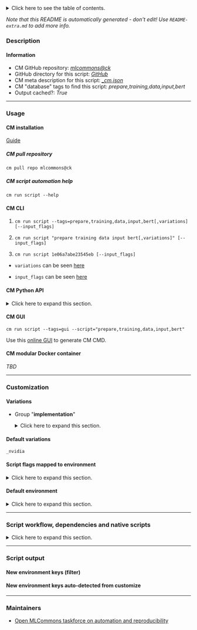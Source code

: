 <details>
<summary>Click here to see the table of contents.</summary>

* [Description](#description)
* [Information](#information)
* [Usage](#usage)
  * [ CM installation](#cm-installation)
  * [ CM script automation help](#cm-script-automation-help)
  * [ CM CLI](#cm-cli)
  * [ CM Python API](#cm-python-api)
  * [ CM GUI](#cm-gui)
  * [ CM modular Docker container](#cm-modular-docker-container)
* [Customization](#customization)
  * [ Variations](#variations)
  * [ Script flags mapped to environment](#script-flags-mapped-to-environment)
  * [ Default environment](#default-environment)
* [Script workflow, dependencies and native scripts](#script-workflow-dependencies-and-native-scripts)
* [Script output](#script-output)
* [New environment keys (filter)](#new-environment-keys-(filter))
* [New environment keys auto-detected from customize](#new-environment-keys-auto-detected-from-customize)
* [Maintainers](#maintainers)

</details>

*Note that this README is automatically generated - don't edit! Use `README-extra.md` to add more info.*

### Description

#### Information

* CM GitHub repository: *[mlcommons@ck](https://github.com/mlcommons/ck/tree/master/cm-mlops)*
* GitHub directory for this script: *[GitHub](https://github.com/mlcommons/ck/tree/master/cm-mlops/script/prepare-training-data-bert)*
* CM meta description for this script: *[_cm.json](_cm.json)*
* CM "database" tags to find this script: *prepare,training,data,input,bert*
* Output cached?: *True*
___
### Usage

#### CM installation

[Guide](https://github.com/mlcommons/ck/blob/master/docs/installation.md)

##### CM pull repository

```cm pull repo mlcommons@ck```

##### CM script automation help

```cm run script --help```

#### CM CLI

1. `cm run script --tags=prepare,training,data,input,bert[,variations] [--input_flags]`

2. `cm run script "prepare training data input bert[,variations]" [--input_flags]`

3. `cm run script 1e06a7abe23545eb [--input_flags]`

* `variations` can be seen [here](#variations)

* `input_flags` can be seen [here](#script-flags-mapped-to-environment)

#### CM Python API

<details>
<summary>Click here to expand this section.</summary>

```python

import cmind

r = cmind.access({'action':'run'
                  'automation':'script',
                  'tags':'prepare,training,data,input,bert'
                  'out':'con',
                  ...
                  (other input keys for this script)
                  ...
                 })

if r['return']>0:
    print (r['error'])

```

</details>


#### CM GUI

```cm run script --tags=gui --script="prepare,training,data,input,bert"```

Use this [online GUI](https://cKnowledge.org/cm-gui/?tags=prepare,training,data,input,bert) to generate CM CMD.

#### CM modular Docker container

*TBD*

___
### Customization


#### Variations

  * Group "**implementation**"
    <details>
    <summary>Click here to expand this section.</summary>

    * **`_nvidia`** (default)
      - Environment variables:
        - *CM_TMP_VARIATION*: `nvidia`
      - Workflow:
        1. ***Read "deps" on other CM scripts***
           * get,git,repo,_repo.https://github.com/mlcommons/training_results_v2.1
             - CM script: [get-git-repo](https://github.com/mlcommons/ck/tree/master/cm-mlops/script/get-git-repo)
    * `_reference`
      - Environment variables:
        - *CM_TMP_VARIATION*: `reference`
      - Workflow:
        1. ***Read "deps" on other CM scripts***
           * get,mlperf,training,src
             * CM names: `--adr.['mlperf-training-src']...`
             - CM script: [get-mlperf-training-src](https://github.com/mlcommons/ck/tree/master/cm-mlops/script/get-mlperf-training-src)
           * get,python3
             * CM names: `--adr.['python3']...`
             - CM script: [get-python3](https://github.com/mlcommons/ck/tree/master/cm-mlops/script/get-python3)
           * get,generic-python-lib,_tensorflow
             - CM script: [get-generic-python-lib](https://github.com/mlcommons/ck/tree/master/cm-mlops/script/get-generic-python-lib)

    </details>


#### Default variations

`_nvidia`

#### Script flags mapped to environment
<details>
<summary>Click here to expand this section.</summary>

* `--data_dir=value`  &rarr;  `CM_DATA_DIR=value`

**Above CLI flags can be used in the Python CM API as follows:**

```python
r=cm.access({... , "data_dir":...}
```

</details>

#### Default environment

<details>
<summary>Click here to expand this section.</summary>

These keys can be updated via `--env.KEY=VALUE` or `env` dictionary in `@input.json` or using script flags.


</details>

___
### Script workflow, dependencies and native scripts

<details>
<summary>Click here to expand this section.</summary>

  1. Read "deps" on other CM scripts from [meta](https://github.com/mlcommons/ck/tree/master/cm-mlops/script/prepare-training-data-bert/_cm.json)
  1. ***Run "preprocess" function from [customize.py](https://github.com/mlcommons/ck/tree/master/cm-mlops/script/prepare-training-data-bert/customize.py)***
  1. ***Read "prehook_deps" on other CM scripts from [meta](https://github.com/mlcommons/ck/tree/master/cm-mlops/script/prepare-training-data-bert/_cm.json)***
     * download,file,_gdown,_url.https://drive.google.com/uc?id=1fbGClQMi2CoMv7fwrwTC5YYPooQBdcFW
       - CM script: [download-file](https://github.com/mlcommons/ck/tree/master/cm-mlops/script/download-file)
     * download,file,_gdown,_url.https://drive.google.com/uc?id=1USK108J6hMM_d27xCHi738qBL8_BT1u1
       - CM script: [download-file](https://github.com/mlcommons/ck/tree/master/cm-mlops/script/download-file)
     * download,file,_gdown,_url.https://drive.google.com/uc?id=1tmMgLwoBvbEJEHXh77sqrXYw5RpqT8R_
       - CM script: [download-file](https://github.com/mlcommons/ck/tree/master/cm-mlops/script/download-file)
     * download-and-extract,file,_gdown,_extract,_url.https://drive.google.com/uc?id=14xV2OUGSQDG_yDBrmbSdcDC-QGeqpfs_
       - CM script: [download-and-extract](https://github.com/mlcommons/ck/tree/master/cm-mlops/script/download-and-extract)
     * download,file,_gdown,_url.https://drive.google.com/uc?id=1chiTBljF0Eh1U5pKs6ureVHgSbtU8OG_
       - CM script: [download-file](https://github.com/mlcommons/ck/tree/master/cm-mlops/script/download-file)
     * download,file,_gdown,_url.https://drive.google.com/uc?id=1Q47V3K3jFRkbJ2zGCrKkKk-n0fvMZsa0
       - CM script: [download-file](https://github.com/mlcommons/ck/tree/master/cm-mlops/script/download-file)
     * download,file,_gdown,_url.https://drive.google.com/uc?id=1vAcVmXSLsLeQ1q7gvHnQUSth5W_f_pwv
       - CM script: [download-file](https://github.com/mlcommons/ck/tree/master/cm-mlops/script/download-file)
  1. ***Run native script if exists***
     * [run-nvidia.sh](https://github.com/mlcommons/ck/tree/master/cm-mlops/script/prepare-training-data-bert/run-nvidia.sh)
     * [run-reference.sh](https://github.com/mlcommons/ck/tree/master/cm-mlops/script/prepare-training-data-bert/run-reference.sh)
     * [run.sh](https://github.com/mlcommons/ck/tree/master/cm-mlops/script/prepare-training-data-bert/run.sh)
  1. Read "posthook_deps" on other CM scripts from [meta](https://github.com/mlcommons/ck/tree/master/cm-mlops/script/prepare-training-data-bert/_cm.json)
  1. ***Run "postrocess" function from [customize.py](https://github.com/mlcommons/ck/tree/master/cm-mlops/script/prepare-training-data-bert/customize.py)***
  1. Read "post_deps" on other CM scripts from [meta](https://github.com/mlcommons/ck/tree/master/cm-mlops/script/prepare-training-data-bert/_cm.json)
</details>

___
### Script output
#### New environment keys (filter)

#### New environment keys auto-detected from customize

___
### Maintainers

* [Open MLCommons taskforce on automation and reproducibility](https://github.com/mlcommons/ck/blob/master/docs/taskforce.md)